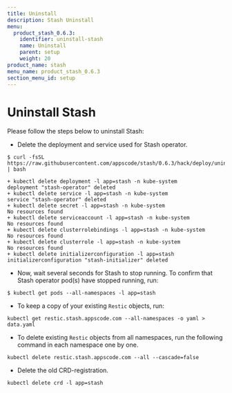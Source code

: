 ```yaml
---
title: Uninstall
description: Stash Uninstall
menu:
  product_stash_0.6.3:
    identifier: uninstall-stash
    name: Uninstall
    parent: setup
    weight: 20
product_name: stash
menu_name: product_stash_0.6.3
section_menu_id: setup
---
```

# Uninstall Stash

Please follow the steps below to uninstall Stash:

- Delete the deployment and service used for Stash operator.

```console
$ curl -fsSL https://raw.githubusercontent.com/appscode/stash/0.6.3/hack/deploy/uninstall.sh | bash

+ kubectl delete deployment -l app=stash -n kube-system
deployment "stash-operator" deleted
+ kubectl delete service -l app=stash -n kube-system
service "stash-operator" deleted
+ kubectl delete secret -l app=stash -n kube-system
No resources found
+ kubectl delete serviceaccount -l app=stash -n kube-system
No resources found
+ kubectl delete clusterrolebindings -l app=stash -n kube-system
No resources found
+ kubectl delete clusterrole -l app=stash -n kube-system
No resources found
+ kubectl delete initializerconfiguration -l app=stash
initializerconfiguration "stash-initializer" deleted
```

- Now, wait several seconds for Stash to stop running. To confirm that Stash operator pod(s) have stopped running, run:

```console
$ kubectl get pods --all-namespaces -l app=stash
```

- To keep a copy of your existing `Restic` objects, run:

```console
kubectl get restic.stash.appscode.com --all-namespaces -o yaml > data.yaml
```

- To delete existing `Restic` objects from all namespaces, run the following command in each namespace one by one.

```
kubectl delete restic.stash.appscode.com --all --cascade=false
```

- Delete the old CRD-registration.

```console
kubectl delete crd -l app=stash
```
